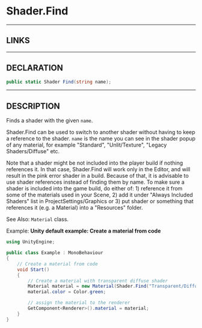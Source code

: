 # Shader.Find


---


## LINKS

[](https://docs.unity3d.com/ScriptReference/Shader.Find.html)



---



## DECLARATION

```cs
public static Shader Find(string name);
```



---



## DESCRIPTION

Finds a shader with the given `name`.

Shader.Find can be used to switch to another shader without having to keep a reference to the shader. `name` is the name you can see in the shader popup of any material, for example "Standard", "Unlit/Texture", "Legacy Shaders/Diffuse" etc.

Note that a shader might be not included into the player build if nothing references it. In that case, Shader.Find will work only in the Editor, and will result in the pink error shader in a build. Because of that, it is advisable to use shader references instead of finding them by name. To make sure a shader is included into the game build, do either of: 1) reference it from some of the materials used in your Scene, 2) add it under "Always Included Shaders" list in ProjectSettings/Graphics or 3) put shader or something that references it (e.g. a Material) into a "Resources" folder.

See Also: `Material` class.


Example: **Unity default example: Create a material from code**
```cs
using UnityEngine;

public class Example : MonoBehaviour
{
    // Create a material from code
    void Start()
    {
        // Create a material with transparent diffuse shader
        Material material = new Material(Shader.Find("Transparent/Diffuse"));
        material.color = Color.green;

        // assign the material to the renderer
        GetComponent<Renderer>().material = material;
    }
}
```